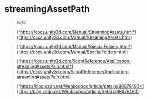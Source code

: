 # streamingAssetPath

 

> *Refs:* 

> [*https://docs.unity3d.com/Manual/StreamingAssets.html*](https://docs.unity3d.com/Manual/StreamingAssets.html)

> [*https://docs.unity3d.com/Manual/SpecialFolders.html*](https://docs.unity3d.com/Manual/SpecialFolders.html)

> [*https://docs.unity3d.com/ScriptReference/Application-streamingAssetsPath.html*](https://docs.unity3d.com/ScriptReference/Application-streamingAssetsPath.html)

> [*https://blog.csdn.net/Wenbooboo/article/details/98976493*](https://blog.csdn.net/Wenbooboo/article/details/98976493)

